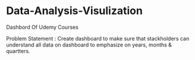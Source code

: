 # Data-Analysis-Visulization

Dashbord Of Udemy Courses

Problem Statement : Create dashboard to make sure that stackholders can understand all data on dashboard to emphasize on years, months & quartters.
